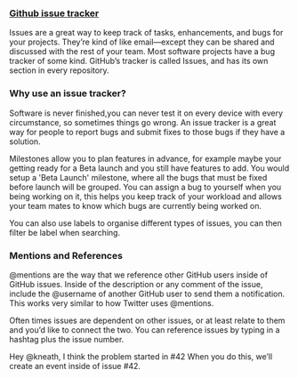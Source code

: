 <h3><a href='https://guides.github.com/features/issues/'>Github issue tracker</a></h3>

Issues are a great way to keep track of tasks, enhancements, and bugs for your projects. They’re kind of like email—except they can be shared and discussed with the rest of your team. Most software projects have a bug tracker of some kind. GitHub’s tracker is called Issues, and has its own section in every repository.

<h3> Why use an issue tracker? </h3>
Software is never finished,you can never test it on every device with every circumstance, so sometimes things go wrong.
An issue tracker is a great way for people to report bugs and submit fixes to those bugs if they have a solution.

Milestones allow you to plan features in advance, for example maybe your getting ready for a Beta launch and you still have features to add. You would setup a 'Beta Launch' milestone, where all the bugs that must be fixed before launch will be grouped. You can assign a bug to yourself when you being working on it, this helps you keep track of your workload and allows your team mates to know which bugs are currently being worked on.

You can also use labels to organise different types of issues, you can then filter be label when searching.

<h3> Mentions and References </h3>

@mentions are the way that we reference other GitHub users inside of GitHub issues. Inside of the description or any comment of the issue, include the @username of another GitHub user to send them a notification. This works very similar to how Twitter uses @mentions.

Often times issues are dependent on other issues, or at least relate to them and you’d like to connect the two. You can reference issues by typing in a hashtag plus the issue number.

Hey @kneath, I think the problem started in #42
When you do this, we’ll create an event inside of issue #42.
